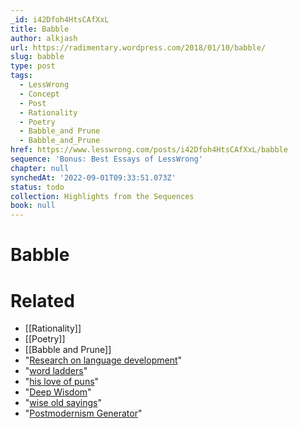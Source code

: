 ```yaml
---
_id: i42Dfoh4HtsCAfXxL
title: Babble
author: alkjash
url: https://radimentary.wordpress.com/2018/01/10/babble/
slug: babble
type: post
tags:
  - LessWrong
  - Concept
  - Post
  - Rationality
  - Poetry
  - Babble_and Prune
  - Babble_and_Prune
href: https://www.lesswrong.com/posts/i42Dfoh4HtsCAfXxL/babble
sequence: 'Bonus: Best Essays of LessWrong'
chapter: null
synchedAt: '2022-09-01T09:33:51.073Z'
status: todo
collection: Highlights from the Sequences
book: null
---
```


# Babble


# Related

- [[Rationality]]
- [[Poetry]]
- [[Babble and Prune]]
- "[Research on language development](https://en.wikipedia.org/wiki/Babbling#The_transition_from_babbling_to_language)"
- "[word ladders](https://en.wikipedia.org/wiki/Word_ladder)"
- "[his love of puns](http://unsongbook.com/)"
- "[Deep Wisdom](http://lesswrong.com/lw/k8/how_to_seem_and_be_deep/)"
- "[wise old sayings](http://www.wiseoldsayings.com/wisdom-quotes/)"
- "[Postmodernism Generator](http://www.elsewhere.org/journal/pomo/)"